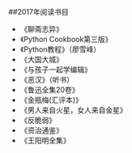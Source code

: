 ##2017年阅读书目

- 《聊斋志异》
- 《Python Cookbook第三版》
- 《Python教程》（廖雪峰）
- 《大国大城》
- 《与孩子一起学编辑》
- 《恶汉》（听书）
- 《鲁迅全集20卷》
- 《金瓶梅(汇评本)》
- 《男人来自火星，女人来自金星》
- 《反脆弱》
- 《资治通鉴》
- 《王阳明全集》
